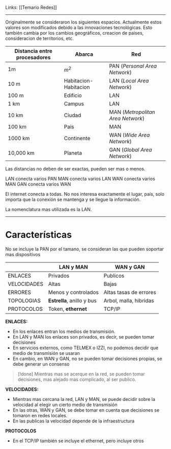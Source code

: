Links: [[Temario Redes]]
___
Originalmente se consideraron los siguientes espacios. Actualmente estos valores son modificados debido a las innovaciones tecnológicas.
Esto también cambia por los cambios geográficos, creacion de paises, consideracion de territorios, etc.

| Distancia entre procesadores | Abarca                | Red                               |
| ---------------------------- | --------------------- | --------------------------------- |
| 1m                           | $m^2$                 | PAN (*Personal Area Network*)     |
| 10 m                         | Habitacion-Habitacion | LAN (*Local Area Network*)        |
| 100 m                        | Edificio              | LAN                               |
| 1 km                         | Campus                | LAN                               |
| 10 km                        | Ciudad                | MAN (*Metropolitan Area Network*) |
| 100 km                       | Pais                  | MAN                               |
| 1000 km                      | Continente            | WAN (*Wide Area Network*)         |
| 10,000 km                             | Planeta                      | GAN (*Global Area Network*)                                  |

Las distancias no deben de ser exactas, pueden ser mas o menos.

LAN conecta varios PAN
MAN conecta varios LAN
WAN conecta varios MAN
GAN conecta varios WAN

El internet conecta a todas. No nos interesa exactamente el lugar, país, solo importa que la conexión se mantenga y se llegue la información.

La nomenclatura mas utilizada es la LAN.

___
# Características
No se incluye la PAN por el tamano, se consideran las que pueden soportar mas dispositivos

|      | LAN y MAN                  | WAN y GAN              |
| ----------- | -------------------------- | ---------------------- |
| ENLACES    | Privados                   | Publicos               |
| VELOCIDADES | Altas                     | Bajas                  |
| ERRORES     | Menos y controlados        | Altas tasas de errores |
| TOPOLOGIAS  | **Estrella**, anillo y bus | Arbol, malla, hibridas |
| PROTOCOLOS            | Token, **ethernet**                           | TCP/IP                       |

**ENLACES:**
- En los enlaces entran los medios de transmisión.
- En LAN y MAN los enlaces son privados, es decir, se pueden tomar decisiones
- En servicios externos, como TELMEX o IZZI, no podemos decidir que medio de transmisión se usaran
- En cambio, en WAN y GAN, no se pueden tomar decisiones propias, se debe generar un consenso

> [!done] Mientras mas se acerque en la red, se pueden tomar decisiones, mas alejado mas complicado, al ser publico.

**VELOCIDADES:**
- Mientras mas cercana la red, LAN y MAN, se puede decidir sobre la velocidad al elegir un cierto medio de transmisión
- En las otras, WAN y GAN, se debe tomar en cuenta que decisiones se tomaron en redes locales.
- En las publicas la velocidad depende de la infraestructura

**PROTOCOLOS**
- En el TCP/IP también se incluye el ethernet, pero incluye otros

